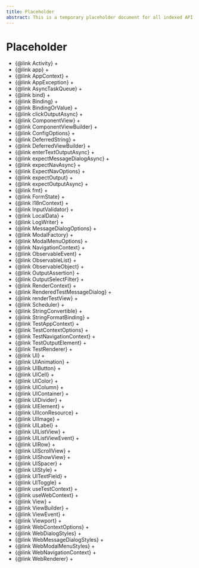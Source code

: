```yaml
---
title: Placeholder
abstract: This is a temporary placeholder document for all indexed API documentation.
---
```


# Placeholder

- {@link Activity} +
- {@link app} +
- {@link AppContext} +
- {@link AppException} +
- {@link AsyncTaskQueue} +
- {@link bind} +
- {@link Binding} +
- {@link BindingOrValue} +
- {@link clickOutputAsync} +
- {@link ComponentView} +
- {@link ComponentViewBuilder} +
- {@link ConfigOptions} +
- {@link DeferredString} +
- {@link DeferredViewBuilder} +
- {@link enterTextOutputAsync} +
- {@link expectMessageDialogAsync} +
- {@link expectNavAsync} +
- {@link ExpectNavOptions} +
- {@link expectOutput} +
- {@link expectOutputAsync} +
- {@link fmt} +
- {@link FormState} +
- {@link I18nContext} +
- {@link InputValidator} +
- {@link LocalData} +
- {@link LogWriter} +
- {@link MessageDialogOptions} +
- {@link ModalFactory} +
- {@link ModalMenuOptions} +
- {@link NavigationContext} +
- {@link ObservableEvent} +
- {@link ObservableList} +
- {@link ObservableObject} +
- {@link OutputAssertion} +
- {@link OutputSelectFilter} +
- {@link RenderContext} +
- {@link RenderedTestMessageDialog} +
- {@link renderTestView} +
- {@link Scheduler} +
- {@link StringConvertible} +
- {@link StringFormatBinding} +
- {@link TestAppContext} +
- {@link TestContextOptions} +
- {@link TestNavigationContext} +
- {@link TestOutputElement} +
- {@link TestRenderer} +
- {@link UI} +
- {@link UIAnimation} +
- {@link UIButton} +
- {@link UICell} +
- {@link UIColor} +
- {@link UIColumn} +
- {@link UIContainer} +
- {@link UIDivider} +
- {@link UIElement} +
- {@link UIIconResource} +
- {@link UIImage} +
- {@link UILabel} +
- {@link UIListView} +
- {@link UIListViewEvent} +
- {@link UIRow} +
- {@link UIScrollView} +
- {@link UIShowView} +
- {@link UISpacer} +
- {@link UIStyle} +
- {@link UITextField} +
- {@link UIToggle} +
- {@link useTestContext} +
- {@link useWebContext} +
- {@link View} +
- {@link ViewBuilder} +
- {@link ViewEvent} +
- {@link Viewport} +
- {@link WebContextOptions} +
- {@link WebDialogStyles} +
- {@link WebMessageDialogStyles} +
- {@link WebModalMenuStyles} +
- {@link WebNavigationContext} +
- {@link WebRenderer} +
